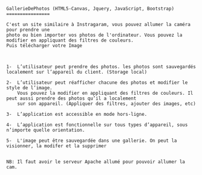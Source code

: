     GallerieDePhotos (HTML5-Canvas, Jquery, JavaScript, Bootstrap)
    ================

    C'est un site similaire à Instragaram, vous pouvez allumer la caméra pour prendre une 
    photo ou bien importer vos photos de l'ordinateur. Vous pouvez la modifier en appliquant des filtres de couleurs.
    Puis télécharger votre Image



    1-	L’utilisateur peut prendre des photos. les photos sont sauvegardés localement sur l’appareil du client. (Storage local)
    
    2-	L’utilisateur peut réafficher chacune des photos et modifier le style de l’image.
        Vous pouvez la modifier en appliquant des filtres de couleurs. Il peut aussi prendre des photos qu’il a localement
        sur son appareil. (Appliquer des filtres, ajouter des images, etc)
        
    3-	L’application est accessible en mode hors-ligne.
    
    4-	L’application est fonctionnelle sur tous types d’appareil, sous n’importe quelle orientation.
    
    5-  L'image peut être sauvegardée dans une gallerie. On peut la visionner, la modifer et la supprimer

    
    NB: Il faut avoir le serveur Apache allumé pour pouvoir allumer la cam. 
